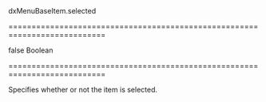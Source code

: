 <!--id-->dxMenuBaseItem.selected<!--/id-->
===========================================================================
<!--default-->false<!--/default-->
<!--type-->Boolean<!--/type-->
===========================================================================

<!--shortDescription-->
Specifies whether or not the item is selected.
<!--/shortDescription-->

<!--fullDescription-->

<!--/fullDescription-->